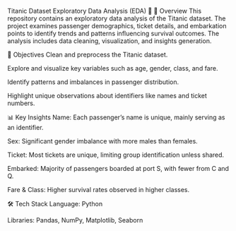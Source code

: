 
Titanic Dataset Exploratory Data Analysis (EDA) 🚢
📌 Overview
This repository contains an exploratory data analysis of the Titanic dataset. The project examines passenger demographics, ticket details, and embarkation points to identify trends and patterns influencing survival outcomes. The analysis includes data cleaning, visualization, and insights generation.

🎯 Objectives
Clean and preprocess the Titanic dataset.

Explore and visualize key variables such as age, gender, class, and fare.

Identify patterns and imbalances in passenger distribution.

Highlight unique observations about identifiers like names and ticket numbers.

📊 Key Insights
Name: Each passenger’s name is unique, mainly serving as an identifier.

Sex: Significant gender imbalance with more males than females.

Ticket: Most tickets are unique, limiting group identification unless shared.

Embarked: Majority of passengers boarded at port S, with fewer from C and Q.

Fare & Class: Higher survival rates observed in higher classes.

🛠️ Tech Stack
Language: Python

Libraries: Pandas, NumPy, Matplotlib, Seaborn
